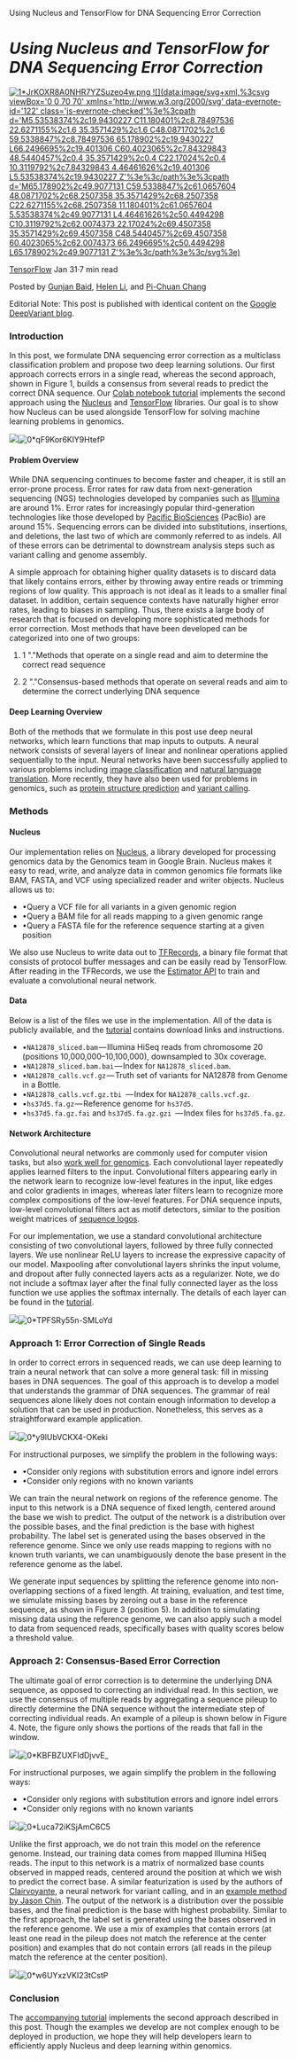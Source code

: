 Using Nucleus and TensorFlow for DNA Sequencing Error Correction

# *Using Nucleus and TensorFlow for DNA Sequencing Error Correction*

[![1*JrKOXR8A0NHR7YZSuzeo4w.png](../_resources/b387c4f5436f8bea200c5d273e1ead30.png) ![](data:image/svg+xml,%3csvg viewBox='0 0 70 70' xmlns='http://www.w3.org/2000/svg' data-evernote-id='122' class='js-evernote-checked'%3e%3cpath d='M5.53538374%2c19.9430227 C11.180401%2c8.78497536 22.6271155%2c1.6 35.3571429%2c1.6 C48.0871702%2c1.6 59.5338847%2c8.78497536 65.178902%2c19.9430227 L66.2496695%2c19.401306 C60.4023065%2c7.84329843 48.5440457%2c0.4 35.3571429%2c0.4 C22.17024%2c0.4 10.3119792%2c7.84329843 4.46461626%2c19.401306 L5.53538374%2c19.9430227 Z'%3e%3c/path%3e%3cpath d='M65.178902%2c49.9077131 C59.5338847%2c61.0657604 48.0871702%2c68.2507358 35.3571429%2c68.2507358 C22.6271155%2c68.2507358 11.180401%2c61.0657604 5.53538374%2c49.9077131 L4.46461626%2c50.4494298 C10.3119792%2c62.0074373 22.17024%2c69.4507358 35.3571429%2c69.4507358 C48.5440457%2c69.4507358 60.4023065%2c62.0074373 66.2496695%2c50.4494298 L65.178902%2c49.9077131 Z'%3e%3c/path%3e%3c/svg%3e)](https://medium.com/@tensorflow?source=post_header_lockup)

[TensorFlow](https://medium.com/@tensorflow)
Jan 31·7 min read

Posted by [Gunjan Baid](https://twitter.com/gunjan_baid), [Helen Li](https://twitter.com/xunjieli), and [Pi-Chuan Chang](https://ai.google/research/people/author39216)

Editorial Note: This post is published with identical content on the [Google DeepVariant blog](https://google.github.io/deepvariant/posts/2019-01-31-using-nucleus-and-tensorflow-for-dna-sequencing-error-correction/).

### Introduction

In this post, we formulate DNA sequencing error correction as a multiclass classification problem and propose two deep learning solutions. Our first approach corrects errors in a single read, whereas the second approach, shown in Figure 1, builds a consensus from several reads to predict the correct DNA sequence. Our [Colab notebook tutorial](https://colab.research.google.com/github/google/nucleus/blob/master/nucleus/examples/dna_sequencing_error_correction.ipynb) implements the second approach using the [Nucleus](https://github.com/google/nucleus) and [TensorFlow](https://www.tensorflow.org/) libraries. Our goal is to show how Nucleus can be used alongside TensorFlow for solving machine learning problems in genomics.

![](../_resources/2d60a7a05d888b2464a06d186e771cd9.png)![0*qF9Kor6KlY9HtefP](../_resources/72026c833d5a5e239881c3182ec1ef9f.jpg)

#### Problem Overview

While DNA sequencing continues to become faster and cheaper, it is still an error-prone process. Error rates for raw data from next-generation sequencing (NGS) technologies developed by companies such as [Illumina](https://www.illumina.com/) are around 1%. Error rates for increasingly popular third-generation technologies like those developed by [Pacific BioSciences](https://www.pacb.com/) (PacBio) are around 15%. Sequencing errors can be divided into substitutions, insertions, and deletions, the last two of which are commonly referred to as indels. All of these errors can be detrimental to downstream analysis steps such as variant calling and genome assembly.

A simple approach for obtaining higher quality datasets is to discard data that likely contains errors, either by throwing away entire reads or trimming regions of low quality. This approach is not ideal as it leads to a smaller final dataset. In addition, certain sequence contexts have naturally higher error rates, leading to biases in sampling. Thus, there exists a large body of research that is focused on developing more sophisticated methods for error correction. Most methods that have been developed can be categorized into one of two groups:

1. 1 "."Methods that operate on a single read and aim to determine the correct read sequence

2. 2 "."Consensus-based methods that operate on several reads and aim to determine the correct underlying DNA sequence

#### Deep Learning Overview

Both of the methods that we formulate in this post use deep neural networks, which learn functions that map inputs to outputs. A neural network consists of several layers of linear and nonlinear operations applied sequentially to the input. Neural networks have been successfully applied to various problems including [image classification](https://ai.googleblog.com/2016/03/train-your-own-image-classifier-with.html) and [natural language translation](https://ai.googleblog.com/2016/09/a-neural-network-for-machine.html). More recently, they have also been used for problems in genomics, such as [protein structure prediction](https://deepmind.com/blog/alphafold/) and [variant calling](https://ai.googleblog.com/2017/12/deepvariant-highly-accurate-genomes.html).

### Methods

#### Nucleus

Our implementation relies on [Nucleus](https://github.com/google/nucleus), a library developed for processing genomics data by the Genomics team in Google Brain. Nucleus makes it easy to read, write, and analyze data in common genomics file formats like BAM, FASTA, and VCF using specialized reader and writer objects. Nucleus allows us to:

- •Query a VCF file for all variants in a given genomic region
- •Query a BAM file for all reads mapping to a given genomic range
- •Query a FASTA file for the reference sequence starting at a given position

We also use Nucleus to write data out to [TFRecords](https://www.tensorflow.org/tutorials/load_data/tf-records), a binary file format that consists of protocol buffer messages and can be easily read by TensorFlow. After reading in the TFRecords, we use the [Estimator API](https://www.tensorflow.org/guide/estimators) to train and evaluate a convolutional neural network.

#### Data

Below is a list of the files we use in the implementation. All of the data is publicly available, and the [tutorial](https://colab.research.google.com/github/google/nucleus/blob/master/nucleus/examples/dna_sequencing_error_correction.ipynb) contains download links and instructions.

- •`NA12878_sliced.bam` — Illumina HiSeq reads from chromosome 20 (positions 10,000,000–10,100,000), downsampled to 30x coverage.
- •`NA12878_sliced.bam.bai` — Index for `NA12878_sliced.bam`.
- •`NA12878_calls.vcf.gz` — Truth set of variants for NA12878 from Genome in a Bottle.
- •`NA12878_calls.vcf.gz.tbi `— Index for `NA12878_calls.vcf.gz`.
- •`hs37d5.fa.gz` — Reference genome for `hs37d5`.
- •`hs37d5.fa.gz.fai` and `hs37d5.fa.gz.gzi `— Index files for `hs37d5.fa.gz`.

#### Network Architecture

Convolutional neural networks are commonly used for computer vision tasks, but also [work well for genomics](https://doi.org/10.1093/molbev/msy224). Each convolutional layer repeatedly applies learned filters to the input. Convolutional filters appearing early in the network learn to recognize low-level features in the input, like edges and color gradients in images, whereas later filters learn to recognize more complex compositions of the low-level features. For DNA sequence inputs, low-level convolutional filters act as motif detectors, similar to the position weight matrices of [sequence logos](https://en.wikipedia.org/wiki/Position_weight_matrix#/media/File:LexA_gram_positive_bacteria_sequence_logo.png).

For our implementation, we use a standard convolutional architecture consisting of two convolutional layers, followed by three fully connected layers. We use nonlinear ReLU layers to increase the expressive capacity of our model. Maxpooling after convolutional layers shrinks the input volume, and dropout after fully connected layers acts as a regularizer. Note, we do not include a softmax layer after the final fully connected layer as the loss function we use applies the softmax internally. The details of each layer can be found in the [tutorial](https://colab.research.google.com/github/google/nucleus/blob/master/nucleus/examples/dna_sequencing_error_correction.ipynb).

![](../_resources/b8d5d67df9eaecba0493a8847356ffd8.png)![0*TPFSRy55n-SMLoYd](../_resources/022b67735c5f3033003c1f39dad5c29a.jpg)

### Approach 1: Error Correction of Single Reads

In order to correct errors in sequenced reads, we can use deep learning to train a neural network that can solve a more general task: fill in missing bases in DNA sequences. The goal of this approach is to develop a model that understands the grammar of DNA sequences. The grammar of real sequences alone likely does not contain enough information to develop a solution that can be used in production. Nonetheless, this serves as a straightforward example application.

![](../_resources/1647140daf659a59e9e2bbd98fafcf9b.png)![0*y9lUbVCKX4-OKeki](../_resources/8e0940e4ca728e013cb1f445dc693911.jpg)

For instructional purposes, we simplify the problem in the following ways:

- •Consider only regions with substitution errors and ignore indel errors
- •Consider only regions with no known variants

We can train the neural network on regions of the reference genome. The input to this network is a DNA sequence of fixed length, centered around the base we wish to predict. The output of the network is a distribution over the possible bases, and the final prediction is the base with highest probability. The label set is generated using the bases observed in the reference genome. Since we only use reads mapping to regions with no known truth variants, we can unambiguously denote the base present in the reference genome as the label.

We generate input sequences by splitting the reference genome into non-overlapping sections of a fixed length. At training, evaluation, and test time, we simulate missing bases by zeroing out a base in the reference sequence, as shown in Figure 3 (position 5). In addition to simulating missing data using the reference genome, we can also apply such a model to data from sequenced reads, specifically bases with quality scores below a threshold value.

### Approach 2: Consensus-Based Error Correction

The ultimate goal of error correction is to determine the underlying DNA sequence, as opposed to correcting an individual read. In this section, we use the consensus of multiple reads by aggregating a sequence pileup to directly determine the DNA sequence without the intermediate step of correcting individual reads. An example of a pileup is shown below in Figure 4. Note, the figure only shows the portions of the reads that fall in the window.

![](../_resources/1689bd03a1592749bc6fa653ca17d08e.png)![0*KBFBZUXFIdDjvvE_](../_resources/591d474c4aa656a66daa2bd05775327d.jpg)

For instructional purposes, we again simplify the problem in the following ways:

- •Consider only regions with substitution errors and ignore indel errors
- •Consider only regions with no known variants

![](../_resources/a4b717d182d5ebbcda90c2e924651bf9.png)![0*Luca72iKSjAmC6C5](../_resources/7579f2285867fe1040dd4b2ceb1d0a77.jpg)

Unlike the first approach, we do not train this model on the reference genome. Instead, our training data comes from mapped Illumina HiSeq reads. The input to this network is a matrix of normalized base counts observed in mapped reads, centered around the position at which we wish to predict the correct base. A similar featurization is used by the authors of [Clairvoyante](https://doi.org/10.1101/310458), a neural network for variant calling, and in an [example method by Jason Chin](https://towardsdatascience.com/simple-convolution-neural-network-for-genomic-variant-calling-with-tensorflow-c085dbc2026f). The output of the network is a distribution over the possible bases, and the final prediction is the base with highest probability. Similar to the first approach, the label set is generated using the bases observed in the reference genome. We use a mix of examples that contain errors (at least one read in the pileup does not match the reference at the center position) and examples that do not contain errors (all reads in the pileup match the reference at the center position).

![](../_resources/169533c21ffdbb8a8c3d4b326f995a46.png)![0*w6UYxzVKI23tCstP](../_resources/50b877ca1f6a421e08d6865447cf278c.jpg)

### Conclusion

The [accompanying tutorial](https://colab.research.google.com/github/google/nucleus/blob/master/nucleus/examples/dna_sequencing_error_correction.ipynb) implements the second approach described in this post. Though the examples we develop are not complex enough to be deployed in production, we hope they will help developers learn to efficiently apply Nucleus and deep learning within genomics.